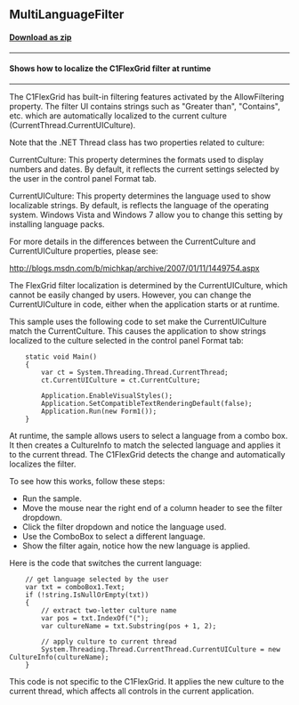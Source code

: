 ## MultiLanguageFilter
#### [Download as zip](http://ya.ru)
____
#### Shows how to localize the C1FlexGrid filter at runtime
____
The C1FlexGrid has built-in filtering features activated by the AllowFiltering property. The filter UI contains strings such as "Greater than", "Contains", etc. which are automatically localized to the current culture (CurrentThread.CurrentUICulture). 

Note that the .NET Thread class has two properties related to culture: 

CurrentCulture: This property determines the formats used to display numbers and dates. By default, it reflects the current settings selected by the user in the control panel Format tab. 

CurrentUICulture: This property determines the language used to show localizable strings. By default, is reflects the language of the operating system. Windows Vista and Windows 7 allow you to change this setting by installing language packs. 

For more details in the differences between the CurrentCulture and CurrentUICulture properties, please see: 

http://blogs.msdn.com/b/michkap/archive/2007/01/11/1449754.aspx 

The FlexGrid filter localization is determined by the CurrentUICulture, which cannot be easily changed by users. However, you can change the CurrentUICulture in code, either when the application starts or at runtime. 

This sample uses the following code to set make the CurrentUICulture match the CurrentCulture. This causes the application to show strings localized to the culture selected in the control panel Format tab: 

```
    static void Main()
    {
        var ct = System.Threading.Thread.CurrentThread;
        ct.CurrentUICulture = ct.CurrentCulture;

        Application.EnableVisualStyles();
        Application.SetCompatibleTextRenderingDefault(false);
        Application.Run(new Form1());
    }
```

At runtime, the sample allows users to select a language from a combo box. It then creates a CultureInfo to match the selected language and applies it to the current thread. The C1FlexGrid detects the change and automatically localizes the filter. 

To see how this works, follow these steps: 

- Run the sample.
- Move the mouse near the right end of a column header to see the filter dropdown.
- Click the filter dropdown and notice the language used.
- Use the ComboBox to select a different language.
- Show the filter again, notice how the new language is applied.


Here is the code that switches the current language: 

```
	// get language selected by the user
    var txt = comboBox1.Text;
    if (!string.IsNullOrEmpty(txt))
    {
		// extract two-letter culture name
        var pos = txt.IndexOf("(");
        var cultureName = txt.Substring(pos + 1, 2);

        // apply culture to current thread
        System.Threading.Thread.CurrentThread.CurrentUICulture = new CultureInfo(cultureName);
	}
```

This code is not specific to the C1FlexGrid. It applies the new culture to the current thread, which affects all controls in the current application. 





